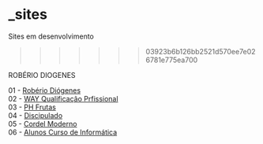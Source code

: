 
# _sites
Sites em desenvolvimento
>>>>>>> 03923b6b126bb2521d570ee7e026781e775ea700


ROBÉRIO DIOGENES

01 - <a href="https://roberiodiogenes.github.io/_sites/perfil/index.html" target="_blank">Robério Diógenes</a><br>
02 - <a href="https://roberiodiogenes.github.io/_sites/way/index.html" target="_blank">WAY Qualificação Prfissional</a><br>
03 - <a href="https://roberiodiogenes.github.io/_sites/phfrutas/index.html" target="_blank">PH Frutas</a><br>
04 - <a href="https://roberiodiogenes.github.io/_sites/discipulado/index.html" target="_blank">Discipulado</a><br>
05 - <a href="https://roberiodiogenes.github.io/_sites/cordel/index.html" target="_blank">Cordel Moderno</a><br>
06 - <a href="https://roberiodiogenes.github.io/_sites/alunos/index.html" target="_blank">Alunos Curso de Informática</a><br>
